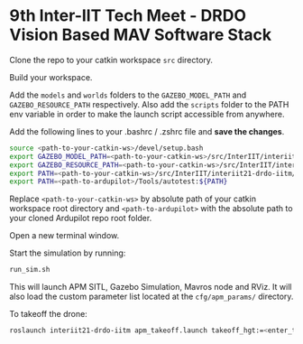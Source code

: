 # 9th Inter-IIT Tech Meet - DRDO Vision Based MAV Software Stack

Clone the repo to your catkin workspace `src` directory.

Build your workspace.

Add the `models` and `worlds` folders to the `GAZEBO_MODEL_PATH` and `GAZEBO_RESOURCE_PATH` respectively. Also add the `scripts` folder to the PATH env variable in order to make the launch script accessible from anywhere.

Add the following lines to your .bashrc / .zshrc file and **save the changes**. 

``` bash
source <path-to-your-catkin-ws>/devel/setup.bash
export GAZEBO_MODEL_PATH=<path-to-your-catkin-ws>/src/InterIIT/interiit21-drdo-iitm/models:${GAZEBO_MODEL_PATH}
export GAZEBO_RESOURCE_PATH=<path-to-your-catkin-ws>/src/InterIIT/interiit21-drdo-iitm/worlds:${GAZEBO_RESOURCE_PATH}
export PATH=<path-to-your-catkin-ws>/src/InterIIT/interiit21-drdo-iitm/scripts:${PATH}
export PATH=<path-to-ardupilot>/Tools/autotest:${PATH}
```
Replace `<path-to-your-catkin-ws>` by absolute path of your catkin workspace root directory and `<path-to-ardupilot>` with the absolute path to your cloned Ardupilot repo root folder.

Open a new terminal window.

Start the simulation by running:

```bash
run_sim.sh
```

This will launch APM SITL, Gazebo Simulation, Mavros node and RViz. It will also load the custom parameter list located at the `cfg/apm_params/` directory.

To takeoff the drone:

```bash
roslaunch interiit21-drdo-iitm apm_takeoff.launch takeoff_hgt:=<enter_takeoff_height_here>
```






